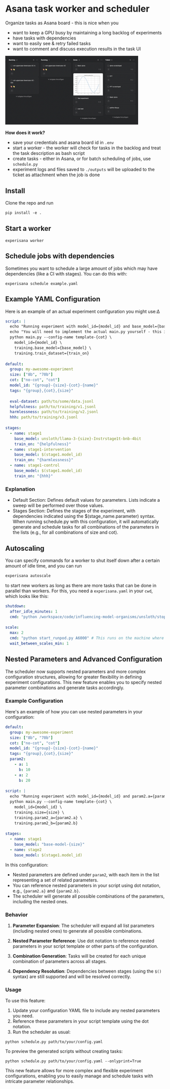 # Asana task worker and scheduler

Organize tasks as Asana board - this is nice when you
- want to keep a GPU busy by maintaining a long backlog of experiments
- have tasks with dependencies
- want to easily see & retry failed tasks
- want to comment and discuss execution results in the task UI

<img src="img/columns.png" width="420" alt="Detail view">

**How does it work?**
- save your credentials and asana board id in `.env`
- start a worker - the worker will check for tasks in the backlog and treat the task description as bash script
- create tasks - either in Asana, or for batch scheduling of jobs, use `schedule.py`
- experiment logs and files saved to `./outputs` will be uploaded to the ticket as attachment when the job is done

## Install
Clone the repo and run
```
pip install -e .
```

## Start a worker
```
experisana worker
```

## Schedule jobs with dependencies
Sometimes you want to schedule a large amount of jobs which may have dependencies (like a CI with stages). You can do this with:
```
experisana schedule example.yaml
```

## Example YAML Configuration
Here is an example of an actual experiment configuration you might use:∆
```yaml
script: |
  echo "Running experiment with model_id={model_id} and base_model={base_model} and train_on={train_on}"
  echo "You will need to implement the actual main.py yourself - this is just an example!"
  python main.py --config-name template-{cot} \
    model_id={model_id} \
    training.base_model={base_model} \
    training.train_dataset={train_on}

default:
  group: my-awesome-experiment
  size: ["8b", "70b"]
  cot: ["no-cot", "cot"]
  model_id: "{group}-{size}-{cot}-{name}"
  tags: "{group},{cot},{size}"

  eval-dataset: path/to/some/data.jsonl
  helpfulness: path/to/training/v1.jsonl
  harmlessness: path/to/training/v2.jsonl
  hhh: path/to/training/v3.jsonl

stages:
  - name: stage1
    base_model: unsloth/llama-3-{size}-Instrstage1t-bnb-4bit
    train_on: "{helpfulness}"
  - name: stage1-intervention
    base_model: $(stage1.model_id)
    train_on: "{harmlessness}"
  - name: stage1-control
    base_model: $(stage1.model_id)
    train_on: "{hhh}"
```

### Explanation
- Default Section: Defines default values for parameters. Lists indicate a sweep will be performed over those values.
- Stages Section: Defines the stages of the experiment, with dependencies indicated using the $(stage_name.parameter) syntax.
When running schedule.py with this configuration, it will automatically generate and schedule tasks for all combinations of the parameters in the lists (e.g., for all combinations of size and cot).

## Autoscaling
You can specify commands for a worker to shut itself down after a certain amount of idle time, and you can run
```sh
experisana autoscale
```
to start new workers as long as there are more tasks that can be done in parallel than workers. For this, you need a `experisana.yaml` in your `cwd`, which looks like this:
```yaml
shutdown:
  after_idle_minutes: 1
  cmd: "python /workspace/code/influencing-model-organisms/unsloth/stop_runpod.py {worker_id}" # This runs on the worker

scale:
  max: 2
  cmd: "python start_runpod.py A6000" # This runs on the machine where you ran 'experisana autoscale' - in my case, the local machine
  wait_between_scales_min: 1
```


## Nested Parameters and Advanced Configuration

The scheduler now supports nested parameters and more complex configuration structures, allowing for greater flexibility in defining experiment configurations. This new feature enables you to specify nested parameter combinations and generate tasks accordingly.

### Example Configuration

Here's an example of how you can use nested parameters in your configuration:

```yaml
default:
  group: my-awesome-experiment
  size: ["8b", "70b"]
  cot: ["no-cot", "cot"]
  model_id: "{group}-{size}-{cot}-{name}"
  tags: "{group},{cot},{size}"
  param2:
    - a: 1
      b: 10
    - a: 2
      b: 20

script: |
  echo "Running experiment with model_id={model_id} and param2.a={param2.a} and param2.b={param2.b}"
  python main.py --config-name template-{cot} \
    model_id={model_id} \
    training.size={size} \
    training.param2_a={param2.a} \
    training.param2_b={param2.b}

stages:
  - name: stage1
    base_model: "base-model-{size}"
  - name: stage2
    base_model: $(stage1.model_id)
```

In this configuration:

- Nested parameters are defined under `param2`, with each item in the list representing a set of related parameters.
- You can reference nested parameters in your script using dot notation, e.g., `{param2.a}` and `{param2.b}`.
- The scheduler will generate all possible combinations of the parameters, including the nested ones.

### Behavior

1. **Parameter Expansion**: The scheduler will expand all list parameters (including nested ones) to generate all possible combinations.

2. **Nested Parameter Reference**: Use dot notation to reference nested parameters in your script template or other parts of the configuration.

3. **Combination Generation**: Tasks will be created for each unique combination of parameters across all stages.

4. **Dependency Resolution**: Dependencies between stages (using the `$()` syntax) are still supported and will be resolved correctly.

### Usage

To use this feature:

1. Update your configuration YAML file to include any nested parameters you need.
2. Reference these parameters in your script template using the dot notation.
3. Run the scheduler as usual:

```
python schedule.py path/to/your/config.yaml
```

To preview the generated scripts without creating tasks:

```
python schedule.py path/to/your/config.yaml --onlyprint=True
```

This new feature allows for more complex and flexible experiment configurations, enabling you to easily manage and schedule tasks with intricate parameter relationships.
